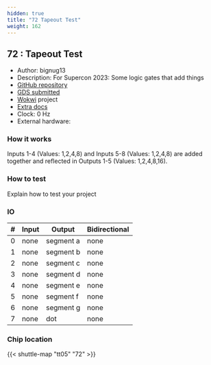 ```yaml
---
hidden: true
title: "72 Tapeout Test"
weight: 162
---
```


## 72 : Tapeout Test

* Author: bignug13
* Description: For Supercon 2023: Some logic gates that add things
* [GitHub repository](https://github.com/bignug13/Tapeout)
* [GDS submitted](https://github.com/bignug13/Tapeout/actions/runs/6756806442)
* [Wokwi](https://wokwi.com/projects/380408936929183745) project
* [Extra docs]()
* Clock: 0 Hz
* External hardware: 



### How it works

Inputs 1-4 (Values: 1,2,4,8) and Inputs 5-8 (Values: 1,2,4,8) are added together and reflected in Outputs 1-5 (Values: 1,2,4,8,16).


### How to test

Explain how to test your project


### IO

| # | Input        | Output       | Bidirectional      |
|---|--------------|--------------| -------------------|
| 0 | none  | segment a | none |
| 1 | none  | segment b | none |
| 2 | none  | segment c | none |
| 3 | none  | segment d | none |
| 4 | none  | segment e | none |
| 5 | none  | segment f | none |
| 6 | none  | segment g | none |
| 7 | none  | dot | none |

### Chip location

{{< shuttle-map "tt05" "72" >}}
